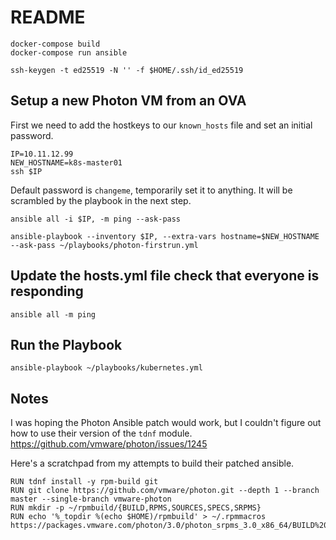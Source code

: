 # README

    docker-compose build
    docker-compose run ansible

    ssh-keygen -t ed25519 -N '' -f $HOME/.ssh/id_ed25519


## Setup a new Photon VM from an OVA

First we need to add the hostkeys to our `known_hosts` file and set an initial password.

    IP=10.11.12.99
    NEW_HOSTNAME=k8s-master01
    ssh $IP

Default password is `changeme`, temporarily set it to anything. It will be scrambled by the playbook in the next step.

    ansible all -i $IP, -m ping --ask-pass

    ansible-playbook --inventory $IP, --extra-vars hostname=$NEW_HOSTNAME --ask-pass ~/playbooks/photon-firstrun.yml

## Update the hosts.yml file check that everyone is responding

    ansible all -m ping

## Run the Playbook

    ansible-playbook ~/playbooks/kubernetes.yml

## Notes

I was hoping the Photon Ansible patch would work, but I couldn't figure out how to use their
version of the `tdnf` module. https://github.com/vmware/photon/issues/1245

Here's a scratchpad from my attempts to build their patched ansible.

    RUN tdnf install -y rpm-build git
    RUN git clone https://github.com/vmware/photon.git --depth 1 --branch master --single-branch vmware-photon
    RUN mkdir -p ~/rpmbuild/{BUILD,RPMS,SOURCES,SPECS,SRPMS}
    RUN echo '%_topdir %(echo $HOME)/rpmbuild' > ~/.rpmmacros
    https://packages.vmware.com/photon/3.0/photon_srpms_3.0_x86_64/BUILD%20and%20INSTALL.txt
